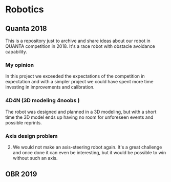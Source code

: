 # Robotics

## Quanta 2018

This is a repository just to archive and share ideas about our robot in QUANTA competition in 2018. It's a race robot with obstacle avoidance capability.

### My opinion

In this project we exceeded the expectations of the competition in expectation and with a simpler project we could have spent more time investing in improvements and calibration.

### 4D4N (**3D** modeling **4noobs** )

The robot was designed and planned in a 3D modeling, but with a short time the 3D model ends up having no room for unforeseen events and possible reprints.

### Axis design problem

2. We would not make an axis-steering robot again. It's a great challenge and once done it can even be interesting, but it would be possible to win without such an axis.

## OBR 2019